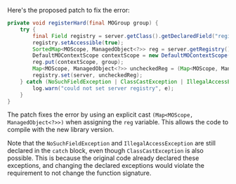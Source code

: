 Here's the proposed patch to fix the error:

```java
private void registerHard(final MOGroup group) {
    try {
        final Field registry = server.getClass().getDeclaredField("registry");
        registry.setAccessible(true);
        SortedMap<MOScope, ManagedObject<?>> reg = server.getRegistry();
        DefaultMOContextScope contextScope = new DefaultMOContextScope(new OctetString(""), group.getScope());
        reg.put(contextScope, group);
        Map<MOScope, ManagedObject<?>> uncheckedReg = (Map<MOScope, ManagedObject<?>>) reg;
        registry.set(server, uncheckedReg);
    } catch (NoSuchFieldException | ClassCastException | IllegalAccessException e) {
        log.warn("could not set server registry", e);
    }
}
```

The patch fixes the error by using an explicit cast `(Map<MOScope, ManagedObject<?>>)` when assigning the `reg` variable. This allows the code to compile with the new library version.

Note that the `NoSuchFieldException` and `IllegalAccessException` are still declared in the `catch` block, even though `ClassCastException` is also possible. This is because the original code already declared these exceptions, and changing the declared exceptions would violate the requirement to not change the function signature.